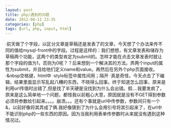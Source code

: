 ```yaml
---
layout: post
title: php/遇到的问题
date: 2012-08-11 23:35
categories: [php]
tags: [url, php, input, html]
---
```

·前天做了个字段，以区分文章是草稿还是发表了的文章，今天想了个办法来传不同的值给mysql-front中的字段。过程是这样的：我们想想，有文章发表和储存为草稿两个功能，这两个的类型肯定为submit的。怎样才能在点击文章发表时就让那个字段的值为1，否则为0呢？？后来想到一个解决其的方法。弄两个input的属性为submit，并且给他们定义name和value。再然后在另外个php页面接收。
·&nbsp空格键，html中
·style标签中属性间用；隔开
·真是奇怪，今天点击了下编辑，结果里面显示写乱起八糟的东西，不晓得么回事。终于知道怎么回事，原来是利用url传值时出错了,但是找了半天硬是没找到为什么会出错。假....我要发疯了，原来是这么简单地一个问题，都怪我以前粗心大意，原因就是没有不GET得到参数必须将参数给引起来。。。。崩溃。。。还有个事就是url中传参数，参数间只有一个&，以前好像将其弄成了俩.我好像猜到了为什么会用引号将其引起来了，在url中不能识别php的一些东西的原因。因为当我利用表单传参数时从来就没有遇到这种情况过。
